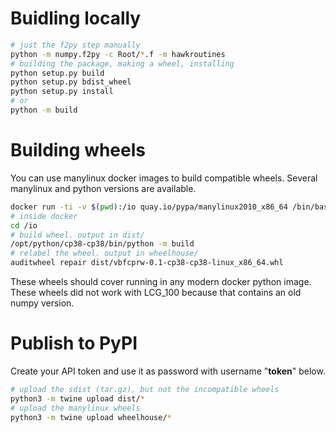 # Buidling locally

```bash
# just the f2py step manually
python -m numpy.f2py -c Root/*.f -m hawkroutines
# building the package, making a wheel, installing
python setup.py build
python setup.py bdist_wheel
python setup.py install
# or
python -m build
```

# Building wheels

You can use manylinux docker images to build compatible
wheels. Several manylinux and python versions are available.

```bash
docker run -ti -v $(pwd):/io quay.io/pypa/manylinux2010_x86_64 /bin/bash
# inside docker
cd /io
# build wheel. output in dist/
/opt/python/cp38-cp38/bin/python -m build
# relabel the wheel. output in wheelhouse/
auditwheel repair dist/vbfcprw-0.1-cp38-cp38-linux_x86_64.whl 
```

These wheels should cover running in any modern docker python
image. These wheels did not work with LCG_100 because that contains an
old numpy version.

# Publish to PyPI

Create your API token and use it as password with username "__token__" below.

```bash
# upload the sdist (tar.gz), but not the incompatible wheels
python3 -m twine upload dist/*
# upload the manylinux wheels
python3 -m twine upload wheelhouse/*
```
